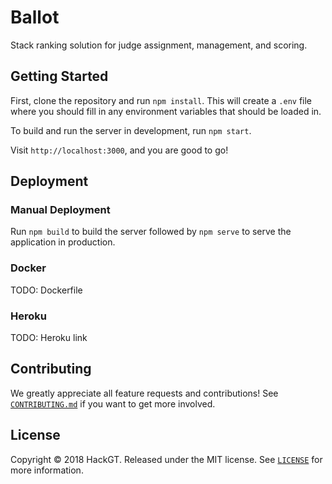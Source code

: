 # Ballot

Stack ranking solution for judge assignment, management, and scoring.

## Getting Started

First, clone the repository and run `npm install`. This will create a `.env` file where you should fill in any environment variables that should be loaded in.

To build and run the server in development, run `npm start`.

Visit `http://localhost:3000`, and you are good to go!

## Deployment

### Manual Deployment

Run `npm build` to build the server followed by `npm serve` to serve the application in production.

### Docker

TODO: Dockerfile

### Heroku

TODO: Heroku link

## Contributing

We greatly appreciate all feature requests and contributions! See [`CONTRIBUTING.md`](https://github.com/AJLiu/hackgt-boilerplate/blob/master/CONTRIBUTING.md) if you want to get more involved.

## License

Copyright &copy; 2018 HackGT. Released under the MIT license. See [`LICENSE`](LICENSE) for more information.